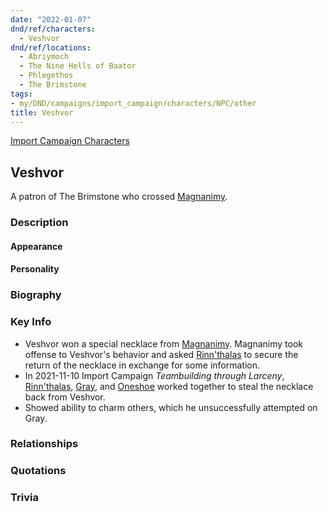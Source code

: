 ```yaml
---
date: "2022-01-07"
dnd/ref/characters:
  - Veshvor
dnd/ref/locations:
  - Abriymoch
  - The Nine Hells of Baator
  - Phlegethos
  - The Brimstone
tags:
- my/DND/campaigns/import_campaign/characters/NPC/other
title: Veshvor
---
```


[Import Campaign Characters](/dnd/characters/)

## Veshvor

A patron of The Brimstone who crossed [Magnanimy](/dnd/npcs/magnanimy).

### Description

#### Appearance

#### Personality

### Biography

### Key Info

- Veshvor won a special necklace from [Magnanimy](/dnd/npcs/magnanimy). Magnanimy took offense to Veshvor's behavior and asked [Rinn'thalas](/dnd/characters/rinnthalas-liadon) to secure the return of the necklace in exchange for some information.
- In 2021-11-10 Import Campaign *Teambuilding through Larceny*, [Rinn'thalas](/dnd/characters/rinnthalas-liadon), [Gray](/dnd/characters/haeltin-var-astora), and [Oneshoe](/dnd/characters/oneshoe) worked together to steal the necklace back from Veshvor.
- Showed ability to charm others, which he unsuccessfully attempted on Gray.

### Relationships

### Quotations

### Trivia
